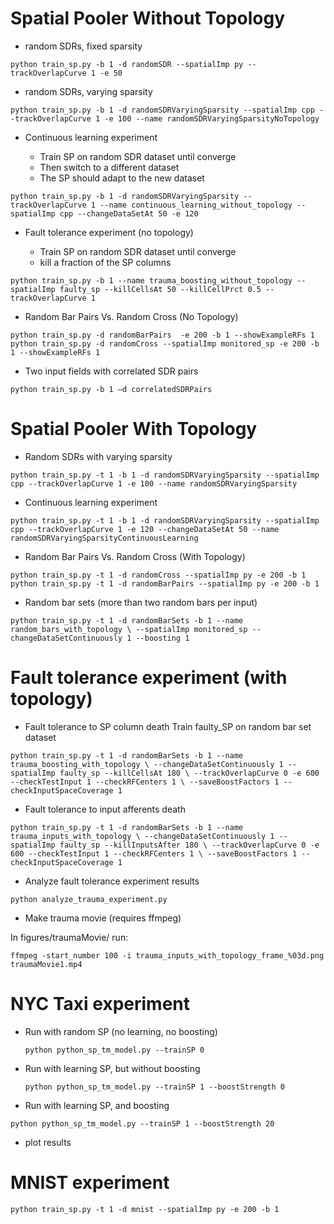 # Spatial Pooler Without Topology
* random SDRs, fixed sparsity

`python train_sp.py -b 1 -d randomSDR --spatialImp py --trackOverlapCurve 1 -e 50`

* random SDRs, varying sparsity

`python train_sp.py -b 1 -d randomSDRVaryingSparsity --spatialImp cpp --trackOverlapCurve 1 -e 100 --name randomSDRVaryingSparsityNoTopology`
 
* Continuous learning experiment

	* Train SP on random SDR dataset until converge
	* Then switch to a different dataset
	* The SP should adapt to the new dataset

`python train_sp.py -b 1 -d randomSDRVaryingSparsity --trackOverlapCurve 1 --name continuous_learning_without_topology --spatialImp cpp --changeDataSetAt 50 -e 120` 

* Fault tolerance experiment (no topology)

	* Train SP on random SDR dataset until converge
	* kill a fraction of the SP columns

`python train_sp.py -b 1 --name trauma_boosting_without_topology --spatialImp faulty_sp --killCellsAt 50 --killCellPrct 0.5 --trackOverlapCurve 1`

* Random Bar Pairs Vs. Random Cross (No Topology)

`python train_sp.py -d randomBarPairs  -e 200 -b 1 --showExampleRFs 1`
`python train_sp.py -d randomCross --spatialImp monitored_sp -e 200 -b 1 --showExampleRFs 1`

* Two input fields with correlated SDR pairs

`python train_sp.py -b 1 –d correlatedSDRPairs`

# Spatial Pooler With Topology

* Random SDRs with varying sparsity

`python train_sp.py -t 1 -b 1 -d randomSDRVaryingSparsity --spatialImp cpp --trackOverlapCurve 1 -e 100 --name randomSDRVaryingSparsity`

* Continuous learning experiment

`python train_sp.py -t 1 -b 1 -d randomSDRVaryingSparsity --spatialImp cpp --trackOverlapCurve 1 -e 120 --changeDataSetAt 50 --name randomSDRVaryingSparsityContinuousLearning `

* Random Bar Pairs Vs. Random Cross (With Topology)

`python train_sp.py -t 1 -d randomCross --spatialImp py -e 200 -b 1`
`python train_sp.py -t 1 -d randomBarPairs --spatialImp py -e 200 -b 1`

* Random bar sets (more than two random bars per input)

`python train_sp.py -t 1 -d randomBarSets -b 1 --name random_bars_with_topology \
--spatialImp monitored_sp --changeDataSetContinuously 1 --boosting 1`

# Fault tolerance experiment (with topology)

* Fault tolerance to SP column death 
Train faulty_SP on random bar set dataset

`python train_sp.py -t 1 -d randomBarSets -b 1 --name trauma_boosting_with_topology \
--changeDataSetContinuously 1 --spatialImp faulty_sp --killCellsAt 180 \
--trackOverlapCurve 0 -e 600 --checkTestInput 1 --checkRFCenters 1 \
--saveBoostFactors 1 --checkInputSpaceCoverage 1`

* Fault tolerance to input afferents death

`python train_sp.py -t 1 -d randomBarSets -b 1 --name trauma_inputs_with_topology \
--changeDataSetContinuously 1 --spatialImp faulty_sp --killInputsAfter 180 \
--trackOverlapCurve 0 -e 600 --checkTestInput 1 --checkRFCenters 1 \
--saveBoostFactors 1 --checkInputSpaceCoverage 1`

* Analyze fault tolerance experiment results

`python analyze_trauma_experiment.py`

* Make trauma movie (requires ffmpeg)

 In figures/traumaMovie/ run:

`ffmpeg -start_number 100 -i trauma_inputs_with_topology_frame_%03d.png traumaMovie1.mp4`

# NYC Taxi experiment
* Run with random SP (no learning, no boosting)

	`python python_sp_tm_model.py --trainSP 0`
* Run with learning SP, but without boosting
 
	`python python_sp_tm_model.py --trainSP 1 --boostStrength 0`
* Run with learning SP, and boosting
 
`python python_sp_tm_model.py --trainSP 1 --boostStrength 20`
* plot results

# MNIST experiment
`python train_sp.py -t 1 -d mnist --spatialImp py -e 200 -b 1`